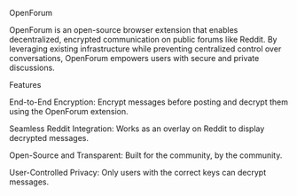 OpenForum

OpenForum is an open-source browser extension that enables decentralized, encrypted communication on public forums like Reddit. By leveraging existing infrastructure while preventing centralized control over conversations, OpenForum empowers users with secure and private discussions.

Features

End-to-End Encryption: Encrypt messages before posting and decrypt them using the OpenForum extension.

Seamless Reddit Integration: Works as an overlay on Reddit to display decrypted messages.

Open-Source and Transparent: Built for the community, by the community.

User-Controlled Privacy: Only users with the correct keys can decrypt messages.
